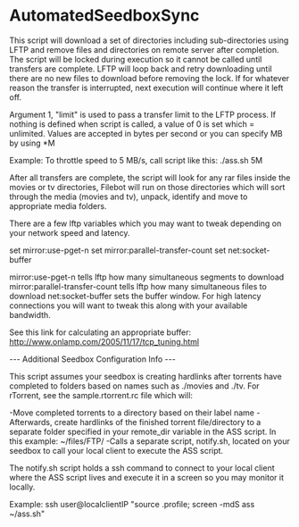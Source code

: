 # AutomatedSeedboxSync

This script will download a set of directories including sub-directories using LFTP and remove files and directories on remote server after completion.
The script will be locked during execution so it cannot be called until transfers are complete.
LFTP will loop back and retry downloading until there are no new files to download before removing the lock.
If for whatever reason the transfer is interrupted, next execution will continue where it left off.

Argument 1, "limit" is used to pass a transfer limit to the LFTP process.
If nothing is defined when script is called, a value of 0 is set which = unlimited.
Values are accepted in bytes per second or you can specify MB by using *M

Example: To throttle speed to 5 MB/s, call script like this: ./ass.sh 5M

After all transfers are complete, the script will look for any rar files inside the movies or tv directories, Filebot will run on those directories which will sort through the media (movies and tv), unpack, identify and move to appropriate media folders.

There are a few lftp variables which you may want to tweak depending on your network speed and latency.

  set mirror:use-pget-n <number>
	set mirror:parallel-transfer-count <number>
	set net:socket-buffer <bytes>
  
mirror:use-pget-n tells lftp how many simultaneous segments to download
mirror:parallel-transfer-count tells lftp how many simultaneous files to download
net:socket-buffer sets the buffer window. For high latency connections you will want to tweak this along with your available bandwidth.

See this link for calculating an appropriate buffer: http://www.onlamp.com/2005/11/17/tcp_tuning.html


--- Additional Seedbox Configuration Info ---

This script assumes your seedbox is creating hardlinks after torrents have completed to folders based on names such as ./movies and ./tv.
For rTorrent, see the sample.rtorrent.rc file which will:

-Move completed torrents to a directory based on their label name
-Afterwards, create hardlinks of the finished torrent file/directory to a separate folder specified in your remote_dir variable in the ASS script. In this example: ~/files/FTP/
-Calls a separate script, notify.sh, located on your seedbox to call your local client to execute the ASS script.

The notify.sh script holds a ssh command to connect to your local client where the ASS script lives and execute it in a screen so you may monitor it locally.

Example: ssh user@localclientIP "source .profile; screen -mdS ass ~/ass.sh"
